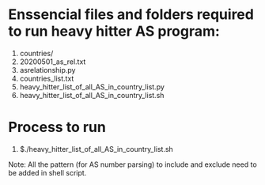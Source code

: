 # Enssencial files and folders required to run heavy hitter AS program:
1. countries/
2. 20200501_as_rel.txt
3. asrelationship.py
4. countries_list.txt
5. heavy_hitter_list_of_all_AS_in_country_list.py
6. heavy_hitter_list_of_all_AS_in_country_list.sh

# Process to run
1. $./heavy_hitter_list_of_all_AS_in_country_list.sh

Note: All the pattern (for AS number parsing) to include and exclude need to be added in shell script.
